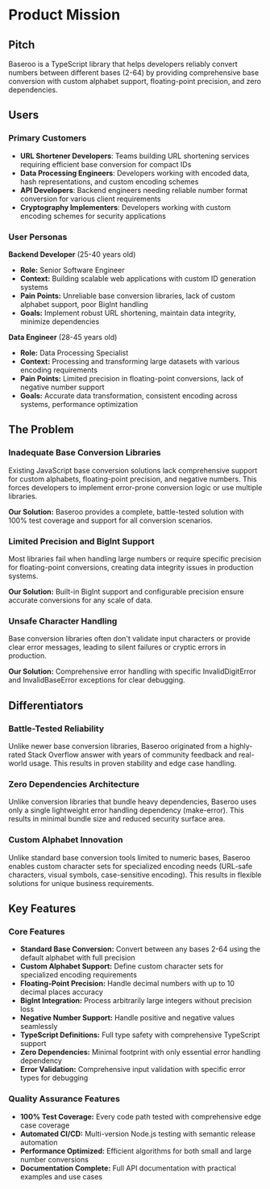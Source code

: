 # Product Mission

## Pitch

Baseroo is a TypeScript library that helps developers reliably convert numbers between different bases (2-64) by providing comprehensive base conversion with custom alphabet support, floating-point precision, and zero dependencies.

## Users

### Primary Customers

- **URL Shortener Developers**: Teams building URL shortening services requiring efficient base conversion for compact IDs
- **Data Processing Engineers**: Developers working with encoded data, hash representations, and custom encoding schemes
- **API Developers**: Backend engineers needing reliable number format conversion for various client requirements
- **Cryptography Implementers**: Developers working with custom encoding schemes for security applications

### User Personas

**Backend Developer** (25-40 years old)

- **Role:** Senior Software Engineer
- **Context:** Building scalable web applications with custom ID generation systems
- **Pain Points:** Unreliable base conversion libraries, lack of custom alphabet support, poor BigInt handling
- **Goals:** Implement robust URL shortening, maintain data integrity, minimize dependencies

**Data Engineer** (28-45 years old)

- **Role:** Data Processing Specialist
- **Context:** Processing and transforming large datasets with various encoding requirements
- **Pain Points:** Limited precision in floating-point conversions, lack of negative number support
- **Goals:** Accurate data transformation, consistent encoding across systems, performance optimization

## The Problem

### Inadequate Base Conversion Libraries

Existing JavaScript base conversion solutions lack comprehensive support for custom alphabets, floating-point precision, and negative numbers. This forces developers to implement error-prone conversion logic or use multiple libraries.

**Our Solution:** Baseroo provides a complete, battle-tested solution with 100% test coverage and support for all conversion scenarios.

### Limited Precision and BigInt Support

Most libraries fail when handling large numbers or require specific precision for floating-point conversions, creating data integrity issues in production systems.

**Our Solution:** Built-in BigInt support and configurable precision ensure accurate conversions for any scale of data.

### Unsafe Character Handling

Base conversion libraries often don't validate input characters or provide clear error messages, leading to silent failures or cryptic errors in production.

**Our Solution:** Comprehensive error handling with specific InvalidDigitError and InvalidBaseError exceptions for clear debugging.

## Differentiators

### Battle-Tested Reliability

Unlike newer base conversion libraries, Baseroo originated from a highly-rated Stack Overflow answer with years of community feedback and real-world usage. This results in proven stability and edge case handling.

### Zero Dependencies Architecture

Unlike conversion libraries that bundle heavy dependencies, Baseroo uses only a single lightweight error handling dependency (make-error). This results in minimal bundle size and reduced security surface area.

### Custom Alphabet Innovation

Unlike standard base conversion tools limited to numeric bases, Baseroo enables custom character sets for specialized encoding needs (URL-safe characters, visual symbols, case-sensitive encoding). This results in flexible solutions for unique business requirements.

## Key Features

### Core Features

- **Standard Base Conversion:** Convert between any bases 2-64 using the default alphabet with full precision
- **Custom Alphabet Support:** Define custom character sets for specialized encoding requirements
- **Floating-Point Precision:** Handle decimal numbers with up to 10 decimal places accuracy
- **BigInt Integration:** Process arbitrarily large integers without precision loss
- **Negative Number Support:** Handle positive and negative values seamlessly
- **TypeScript Definitions:** Full type safety with comprehensive TypeScript support
- **Zero Dependencies:** Minimal footprint with only essential error handling dependency
- **Error Validation:** Comprehensive input validation with specific error types for debugging

### Quality Assurance Features

- **100% Test Coverage:** Every code path tested with comprehensive edge case coverage
- **Automated CI/CD:** Multi-version Node.js testing with semantic release automation
- **Performance Optimized:** Efficient algorithms for both small and large number conversions
- **Documentation Complete:** Full API documentation with practical examples and use cases

